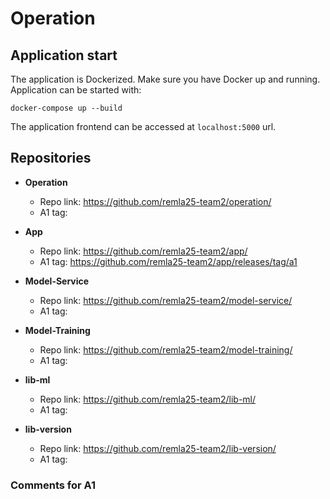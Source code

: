 # Operation

## Application start

The application is Dockerized. Make sure you have Docker up and running. Application can be started with:
```
docker-compose up --build
```

The application frontend can be accessed at ```localhost:5000``` url.


## Repositories

- **Operation**  
  - Repo link: https://github.com/remla25-team2/operation/
  - A1 tag:
  
- **App**  
  - Repo link: https://github.com/remla25-team2/app/
  - A1 tag: https://github.com/remla25-team2/app/releases/tag/a1

- **Model-Service**  
  - Repo link: https://github.com/remla25-team2/model-service/  
  - A1 tag:
  
- **Model-Training**  
  - Repo link: https://github.com/remla25-team2/model-training/  
  - A1 tag:
  
- **lib-ml**  
  - Repo link: https://github.com/remla25-team2/lib-ml/ 
  - A1 tag:
  
- **lib-version**  
  - Repo link: https://github.com/remla25-team2/lib-version/  
  - A1 tag:
  
### Comments for A1

